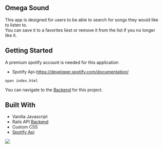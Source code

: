 
## Omega Sound
This app is designed for users to be able to search for songs they would like to listen to.<br> You can save it to a favorites liest or remove it from the list if you no longer like it.<br>

## Getting Started
  A premium spotify account is needed for this application
  - Spotify Api-https://developer.spotify.com/documentation/

 `open index.html`




You can navigate to the [Backend](https://github.com/Samanthaponce5/music-app-mod3) for this project.


## Built With
- Vanilla Javascript <br>
- Rails API [Backend](https://github.com/Samanthaponce5/music-app-mod3)<br>
- Custom CSS<br>
- [Spotify Api](https://developer.spotify.com/documentation/)

<img src='./src/ezgif.com-video-to-gif (5).gif'>
